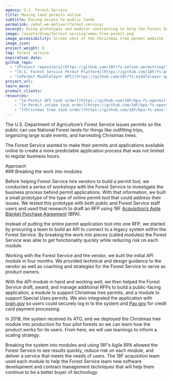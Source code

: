 ```yaml
---
agency: U.S. Forest Service
title: Moving land permits online
subtitle: Easing access to public lands
permalink: /what-we-deliver/forest-service/
excerpt: Using prototypes and modular contracting to help the Forest Service buy and develop an online permitting system.
image: /assets/blog/forrest-service/xmas-tree-permit.png
image_accessibility: Screen shot of the Christmas tree permit website
image_icon:
project_weight: 8
tag: forest service
expiration_date:
github_repo:
  - "[Project repository](https://github.com/18F/fs-online-permitting)"
  - "[U.S. Forest Service Permit Platform](https://github.com/18F/fs-permit-platform)"
  - "[ePermit Middlelayer API](https://github.com/18F/fs-middlelayer-api)"
project_url:
learn_more:
product_clients:
resources:
    - "[e-Permit API task order](https://github.com/18F/bpa-fs-epermit-api)"
    - "[e-Permit intake task order](https://github.com/18F/bpa-fs-epermit-intake)"
    - "[Christmas tree task order](https://github.com/18F/bpa-fs-xmas-trees)"
---
```


The U.S. Department of Agriculture’s Forest Service issues permits so the public can use National Forest lands for things like outfitting trips, organizing large scale events, and harvesting Christmas trees. 

The Forest Service wanted to make their permits and applications available online to create a more predictable application process that was not limited to regular business hours.

<div class="small-caps">Approach</div>
### Breaking the work into modules

Before helping Forest Service hire vendors to build a permit tool, we conducted a series of workshops with the Forest Service to investigate the business process behind permit applications. With that information, we built a small prototype of the type of online permit tool that could address their issues. We tested this prototype with both public and Forest Service staff users and used that research to draft an RFP using 18F
[Acquisition’s Agile Blanket Purchase Agreement](https://18f.gsa.gov/what-we-deliver/agile-bpa/) (BPA).

Instead of putting the entire permit application tool into one RFP, we started by procuring a team to build an API to connect to a legacy system within the Forest Service. By breaking the work into pieces (called modules) the Forest Service was able to get functionality quickly while reducing risk on each module.

Working with the Forest Service and the vendor, we built the initial API module in four months. We provided technical and design guidance to the vendor as well as coaching and strategies for the Forest Service to serve as product owners.

With the API module in hand and working well, we then helped the Forest Service draft, award, and manage additional RFPs to build a public-facing application, a module to support Christmas tree permits, and a module to support Special Uses permits. We also integrated the application with [login.gov](http://login.gov) so users could securely log in to the system and [Pay.gov](https://pay.gov) for credit card payment processing.

In 2018, the system received its ATO, and we deployed the Christmas tree module into production for four pilot forests so we can learn how the product works for its users. From here, we will use learnings to inform a scaling strategy. 

Breaking the system into modules and using 18F’s Agile BPA allowed the Forest Service to see results quickly, reduce risk on each module, and deliver a service that meets the needs of users. The 18F acquisition team used each module to help the Forest Service learn new software development and contract management techniques that will help them continue to be a better buyer of technology.
